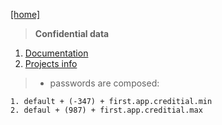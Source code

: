 [[home]](../../../../home.html) 

>**Confidential data**


1. [Documentation](documentation/documentation.html)
2. [Projects info](projects-info/project-info.html)


>- passwords are composed:
 
	1. default + (-347) + first.app.creditial.min
	2. defaul + (987) + first.app.creditial.max